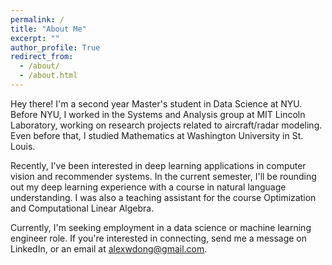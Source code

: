 ```yaml
---
permalink: /
title: "About Me"
excerpt: ""
author_profile: True
redirect_from: 
  - /about/
  - /about.html
---
```


Hey there! I'm a second year Master's student in Data Science at NYU. 
Before NYU, I worked in the Systems and Analysis group at MIT Lincoln Laboratory, working
on research projects related to aircraft/radar modeling. Even before that, I studied Mathematics at Washington University in St. Louis.

Recently, I've been interested in deep learning applications in computer vision and recommender systems.
In the current semester, I'll be rounding out my deep learning experience with a course in natural language understanding. I was also a teaching assistant for the course Optimization and Computational Linear Algebra.

Currently, I'm seeking employment in a data science or machine learning engineer role. If you're interested in connecting, send me a message on LinkedIn, or an email at alexwdong@gmail.com.
